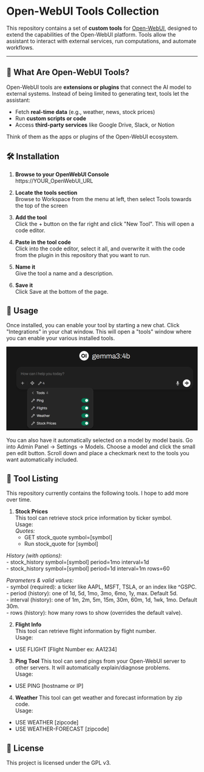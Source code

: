 # Open-WebUI Tools Collection

This repository contains a set of **custom tools** for [Open-WebUI](https://github.com/open-webui/open-webui), designed to extend the capabilities of the Open-WebUI platform. Tools allow the assistant to interact with external services, run computations, and automate workflows.  

---

## 🚀 What Are Open-WebUI Tools?

Open-WebUI tools are **extensions or plugins** that connect the AI model to external systems. Instead of being limited to generating text, tools let the assistant:  

- Fetch **real-time data** (e.g., weather, news, stock prices)  
- Run **custom scripts or code**  
- Access **third-party services** like Google Drive, Slack, or Notion  

Think of them as the apps or plugins of the Open-WebUI ecosystem.  


## 🛠️ Installation

1. **Browse to your OpenWebUI Console**  
    https://YOUR_OpenWebUI_URL

2. **Locate the tools section**  
    Browse to Workspace from the menu at left, then select Tools towards the top of the screen

3. **Add the tool**  
    Click the + button on the far right and click "New Tool".  This will open a code editor.

4. **Paste in the tool code**  
    Click into the code editor, select it all, and overwrite it with the code from the plugin in this repository that you want to run.

5. **Name it**  
    Give the tool a name and a description.

6.  **Save it**  
    Click Save at the bottom of the page.

## 📖 Usage

Once installed, you can enable your tool by starting a new chat.  Click "Integrations" in your chat window.  This will open a "tools" window where you can enable your various installed tools.

![Screenshot of OpenWebUI Tool Selection](/images/tools1.png)

You can also have it automatically selected on a model by model basis.  Go into Admin Panel -> Settings -> Models.  Choose a model and click the small pen edit button.  Scroll down and place a checkmark next to the tools you want automatically included.

## 📖 Tool Listing
This repository currently contains the following tools.  I hope to add more over time.
1. **Stock Prices**  
This tool can retrieve stock price information by ticker symbol.  
Usage:  
*Quotes:*  
    - GET stock_quote symbol=[symbol]  
    - Run stock_quote for [symbol]  

*History (with options):*  
    - stock_history symbol=[symbol] period=1mo interval=1d  
    - stock_history symbol=[symbol] period=1d interval=1m rows=60  

*Parameters & valid values:*  
    - symbol (required): a ticker like AAPL, MSFT, TSLA, or an index like ^GSPC.  
    - period (history): one of 1d, 5d, 1mo, 3mo, 6mo, 1y, max. Default 5d.  
    - interval (history): one of 1m, 2m, 5m, 15m, 30m, 60m, 1d, 1wk, 1mo. Default 30m.  
    - rows (history): how many rows to show (overrides the default valve).  

2. **Flight Info**  
This tool can retrieve flight information by flight number.  
Usage:  
- USE FLIGHT [Flight Number ex: AA1234]
3. **Ping Tool** 
This tool can send pings from your Open-WebUI server to other servers.  It will automatically explain/diagnose problems.  
Usage:  
- USE PING [hostname or IP]
4. **Weather** 
This tool can get weather and forecast information by zip code.  
Usage:  
- USE WEATHER [zipcode]  
- USE WEATHER-FORECAST [zipcode]

## 📜 License
This project is licensed under the GPL v3.  
